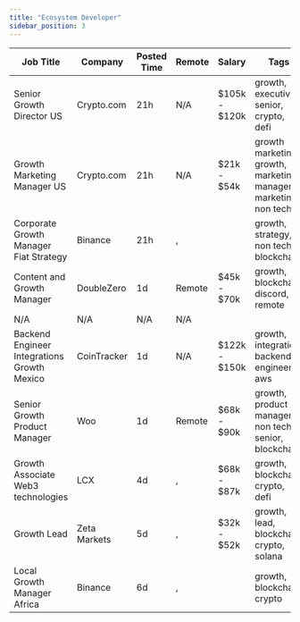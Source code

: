 ```yaml
---
title: "Ecosystem Developer"
sidebar_position: 3
---
```


| Job Title | Company | Posted Time | Remote | Salary | Tags | Apply Link |
|-----------|---------|-------------|--------|--------|------|------------|
| Senior Growth Director US | Crypto.com | 21h | N/A | $105k - $120k | growth, executive, senior, crypto, defi | [Apply](https://web3.career/senior-growth-director-us-crypto-com/101536) |
| Growth Marketing Manager US | Crypto.com | 21h | N/A | $21k - $54k | growth marketing, growth, marketing manager, marketing, non tech | [Apply](https://web3.career/growth-marketing-manager-us-crypto-com/101535) |
| Corporate Growth Manager Fiat Strategy | Binance | 21h | , |  | growth, strategy, non tech, blockchain | [Apply](https://web3.career/corporate-growth-manager-fiat-strategy-binance/101533) |
| Content and Growth Manager | DoubleZero | 1d | Remote | $45k - $70k | growth, blockchain, discord, remote | [Apply](https://web3.career/content-and-growth-manager-doublezero/101440) |
| N/A | N/A | N/A | N/A |  |  | [Apply](https://web3.career/metana) |
| Backend Engineer Integrations Growth Mexico | CoinTracker | 1d | N/A | $122k - $150k | growth, integration, backend, engineer, aws | [Apply](https://web3.career/backend-engineer-integrations-growth-mexico-cointracker/101439) |
| Senior Growth Product Manager | Woo | 1d | Remote | $68k - $90k | growth, product manager, non tech, senior, blockchain | [Apply](https://web3.career/senior-growth-product-manager-woo/95664) |
| Growth Associate Web3 technologies | LCX | 4d | , | $68k - $87k | growth, blockchain, crypto, defi | [Apply](https://web3.career/growth-associate-web3-technologies-lcx/101326) |
| Growth Lead | Zeta Markets | 5d | , | $32k - $52k | growth, lead, blockchain, crypto, solana | [Apply](https://web3.career/growth-lead-zetamarkets/101312) |
| Local Growth Manager Africa | Binance | 6d | , |  | growth, blockchain, crypto | [Apply](https://web3.career/local-growth-manager-africa-binance/101245) |
